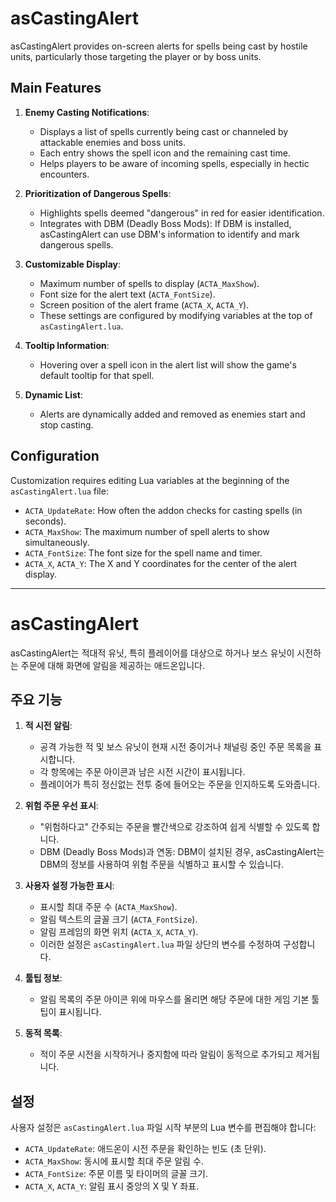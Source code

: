 # asCastingAlert

asCastingAlert provides on-screen alerts for spells being cast by hostile units, particularly those targeting the player or by boss units.

## Main Features

1.  **Enemy Casting Notifications**:
    *   Displays a list of spells currently being cast or channeled by attackable enemies and boss units.
    *   Each entry shows the spell icon and the remaining cast time.
    *   Helps players to be aware of incoming spells, especially in hectic encounters.

2.  **Prioritization of Dangerous Spells**:
    *   Highlights spells deemed "dangerous" in red for easier identification.
    *   Integrates with DBM (Deadly Boss Mods): If DBM is installed, asCastingAlert can use DBM's information to identify and mark dangerous spells.

3.  **Customizable Display**:
    *   Maximum number of spells to display (`ACTA_MaxShow`).
    *   Font size for the alert text (`ACTA_FontSize`).
    *   Screen position of the alert frame (`ACTA_X`, `ACTA_Y`).
    *   These settings are configured by modifying variables at the top of `asCastingAlert.lua`.

4.  **Tooltip Information**:
    *   Hovering over a spell icon in the alert list will show the game's default tooltip for that spell.

5.  **Dynamic List**:
    *   Alerts are dynamically added and removed as enemies start and stop casting.

## Configuration

Customization requires editing Lua variables at the beginning of the `asCastingAlert.lua` file:
*   `ACTA_UpdateRate`: How often the addon checks for casting spells (in seconds).
*   `ACTA_MaxShow`: The maximum number of spell alerts to show simultaneously.
*   `ACTA_FontSize`: The font size for the spell name and timer.
*   `ACTA_X`, `ACTA_Y`: The X and Y coordinates for the center of the alert display.

---

# asCastingAlert

asCastingAlert는 적대적 유닛, 특히 플레이어를 대상으로 하거나 보스 유닛이 시전하는 주문에 대해 화면에 알림을 제공하는 애드온입니다.

## 주요 기능

1.  **적 시전 알림**:
    *   공격 가능한 적 및 보스 유닛이 현재 시전 중이거나 채널링 중인 주문 목록을 표시합니다.
    *   각 항목에는 주문 아이콘과 남은 시전 시간이 표시됩니다.
    *   플레이어가 특히 정신없는 전투 중에 들어오는 주문을 인지하도록 도와줍니다.

2.  **위험 주문 우선 표시**:
    *   "위험하다고" 간주되는 주문을 빨간색으로 강조하여 쉽게 식별할 수 있도록 합니다.
    *   DBM (Deadly Boss Mods)과 연동: DBM이 설치된 경우, asCastingAlert는 DBM의 정보를 사용하여 위험 주문을 식별하고 표시할 수 있습니다.

3.  **사용자 설정 가능한 표시**:
    *   표시할 최대 주문 수 (`ACTA_MaxShow`).
    *   알림 텍스트의 글꼴 크기 (`ACTA_FontSize`).
    *   알림 프레임의 화면 위치 (`ACTA_X`, `ACTA_Y`).
    *   이러한 설정은 `asCastingAlert.lua` 파일 상단의 변수를 수정하여 구성합니다.

4.  **툴팁 정보**:
    *   알림 목록의 주문 아이콘 위에 마우스를 올리면 해당 주문에 대한 게임 기본 툴팁이 표시됩니다.

5.  **동적 목록**:
    *   적이 주문 시전을 시작하거나 중지함에 따라 알림이 동적으로 추가되고 제거됩니다.

## 설정

사용자 설정은 `asCastingAlert.lua` 파일 시작 부분의 Lua 변수를 편집해야 합니다:
*   `ACTA_UpdateRate`: 애드온이 시전 주문을 확인하는 빈도 (초 단위).
*   `ACTA_MaxShow`: 동시에 표시할 최대 주문 알림 수.
*   `ACTA_FontSize`: 주문 이름 및 타이머의 글꼴 크기.
*   `ACTA_X`, `ACTA_Y`: 알림 표시 중앙의 X 및 Y 좌표.
